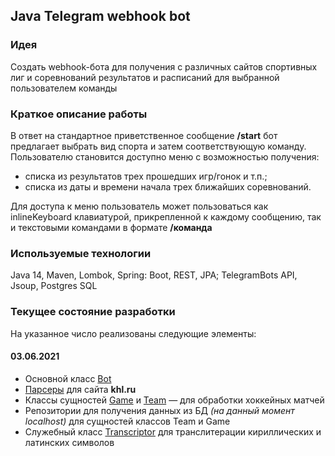 ## Java Telegram webhook bot
### Идея
Создать webhook-бота для получения с различных сайтов спортивных
лиг и соревнований результатов и расписаний для выбранной
пользователем команды

### Краткое описание работы
В ответ на стандартное приветственное сообщение **/start**
бот предлагает выбрать вид спорта и затем соответствующую
команду. Пользователю становится доступно меню с возможностью
получения:

* списка из результатов трех прошедших игр/гонок и т.п.;
* списка из даты и времени начала трех ближайших соревнований.

Для доступа к меню пользователь может пользоваться как
inlineKeyboard клавиатурой, прикрепленной к каждому 
сообщению, так и текстовыми командами в формате **/команда** 

### Используемые технологии
Java 14, Maven, Lombok, Spring: Boot, REST, JPA; TelegramBots API, 
Jsoup, Postgres SQL

### Текущее состояние разработки
На указанное число реализованы следующие элементы:
#### 03.06.2021
* Основной класс [Bot](https://github.com/SvSergeyev/score-schedule-parsing-bot/blob/master/src/main/java/tech/sergeyev/scorescheduleparsingbot/bot/Bot.java) 
* [Парсеры](https://github.com/SvSergeyev/score-schedule-parsing-bot/tree/master/src/main/java/tech/sergeyev/scorescheduleparsingbot/parser/hockey) 
  для сайта **khl.ru**
* Классы сущностей
  [Game](https://github.com/SvSergeyev/score-schedule-parsing-bot/blob/master/src/main/java/tech/sergeyev/scorescheduleparsingbot/model/Game.java)
  и [Team](https://github.com/SvSergeyev/score-schedule-parsing-bot/blob/master/src/main/java/tech/sergeyev/scorescheduleparsingbot/model/Team.java)
  — для обработки хоккейных матчей
* Репозитории для получения данных из БД *(на данный момент localhost)* для 
сущностей классов Team и Game
* Служебный класс [Transcriptor](https://github.com/SvSergeyev/score-schedule-parsing-bot/blob/master/src/main/java/tech/sergeyev/scorescheduleparsingbot/service/Transcriptor.java) 
  для транслитерации кириллических и латинских символов
